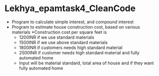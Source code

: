 # Lekhya_epamtask4_CleanCode

* Program to calculate simple interest, and compound interest
* Program to estimate house construction cost, based on various
  materials
*Construction cost per square feet is
   * 1200INR if we use standard materials
   * 1500INR if we use above standard materials
   * 1800INR if customers needs high standard material
   * 2500INR if customer needs high standard material and fully
automated home
   * Input will be material standard, total area of house and if they want
fully automated home
